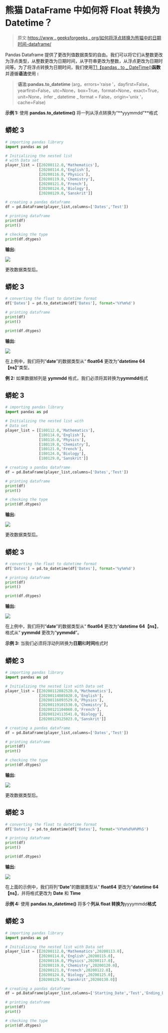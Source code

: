 # 熊猫 DataFrame 中如何将 Float 转换为 Datetime？

> 原文:[https://www . geeksforgeeks . org/如何将浮点转换为熊猫中的日期时间-dataframe/](https://www.geeksforgeeks.org/how-to-convert-float-to-datetime-in-pandas-dataframe/)

Pandas Dataframe 提供了更改列值数据类型的自由。我们可以将它们从整数更改为浮点类型，从整数更改为日期时间，从字符串更改为整数，从浮点更改为日期时间等。为了将浮点转换为日期时间，我们使用[T1【pandas . to _ DateTime()](https://www.geeksforgeeks.org/python-pandas-to_datetime/)**函数**并遵循**语法**使用 **:**

> **语法:pandas.to_datetime** (arg，errors='raise '，dayfirst=False，yearfirst=False，utc=None，box=True，format=None，exact=True，unit=None，infer _ datetime _ format = False，origin='unix '，cache=False)

**示例 1:** 使用 **pandas.to_datetime()** 将一列从浮点转换为“**yyymmdd”**格式

## 蟒蛇 3

```py
# importing pandas library
import pandas as pd

# Initializing the nested list 
# with Data set
player_list = [[20200112.0,'Mathematics'], 
               [20200114.0,'English'],
               [20200116.0,'Physics'], 
               [20200119.0,'Chemistry'],
               [20200121.0,'French'], 
               [20200124.0,'Biology'], 
               [20200129.0,'Sanskrit']]

# creating a pandas dataframe
df = pd.DataFrame(player_list,columns=['Dates','Test'])

# printing dataframe 
print(df)
print()

# checking the type 
print(df.dtypes)
```

**输出:**

![](img/887f4f71e58ddc3e9a553e0b7b0261c9.png)

更改数据类型后。

## 蟒蛇 3

```py
# converting the float to datetime format 
df['Dates'] = pd.to_datetime(df['Dates'], format='%Y%m%d') 

# printing dataframe 
print(df)
print()

print(df.dtypes)
```

**输出:**

![](img/d94bbd46759b3f2e49e87e44bd66c26c.png)

在上例中，我们将列“**date**”的数据类型从“ **float64** 更改为“**datetime 64【ns】**”类型。

**例 2:** 如果数据帧列是 **yymmdd** 格式，我们必须将其转换为**yymmdd**格式

## 蟒蛇 3

```py
# importing pandas library
import pandas as pd

# Initializing the nested list with 
# Data set
player_list = [[180112.0,'Mathematics'],
               [180114.0,'English'],
               [180116.0,'Physics'],
               [180119.0,'Chemistry'],
               [180121.0,'French'],
               [180124.0,'Biology'],
               [180129.0,'Sanskrit']]

# creating a pandas dataframe
df = pd.DataFrame(player_list,columns=['Dates','Test'])

# printing dataframe 
print(df)
print()

# checking the type 
print(df.dtypes)
```

**输出:**

![](img/0b5e0395f9eb1dca8b54d077c90e92e2.png)

更改数据类型后。

## 蟒蛇 3

```py
# converting the float to datetime format 
df['Dates'] = pd.to_datetime(df['Dates'], format='%y%m%d') 

# printing dataframe 
print(df)
print()

print(df.dtypes)
```

**输出:**

![](img/1c570f29e34741025ceadd93e9df9172.png)

在上例中，我们将列“**date**”的数据类型从“ **float64** 更改为“**datetime 64【ns】**，格式从“ **yymmdd** 更改为“**yymmdd**”。

**示例 3:** 当我们必须将浮动列转换为**日期**和**时间**格式时

## 蟒蛇 3

```py
# importing pandas library
import pandas as pd

# Initializing the nested list with Data set
player_list = [[20200112082520.0,'Mathematics'],
               [20200114085020.0,'English'],
               [20200116093529.0,'Physics'],
               [20200119101530.0,'Chemistry'],
               [20200121104060.0,'French'],
               [20200124113541.0,'Biology'],
               [20200129125023.0,'Sanskrit']]

# creating a pandas dataframe
df = pd.DataFrame(player_list,columns=['Dates','Test'])

# printing dataframe 
print(df)
print()

# checking the type 
print(df.dtypes)
```

**输出:**

![](img/d9effec1156e0d72c9b2a2c56eec4de2.png)

更改数据类型后。

## 蟒蛇 3

```py
# converting the float to datetime format 
df['Dates'] = pd.to_datetime(df['Dates'], format='%Y%m%d%H%M%S') 

# printing dataframe 
print(df)
print()

print(df.dtypes)
```

**输出:**

![](img/427a1a61a8b8e16c392fed4ee6c353fb.png)

在上面的示例中，我们将列“**Date**”的数据类型从“ **float64** 更改为“**datetime 64【ns】**，并将格式更改为 **Date** 和 **Time**

**示例 4:** 使用 **pandas.to_datetime()** 将多个**列从 float 转换为**yyyymmdd**格式**

## 蟒蛇 3

```py
# importing pandas library
import pandas as pd

# Initializing the nested list with Data set
player_list = [[20200112.0,'Mathematics',20200113.0],
               [20200114.0,'English',20200115.0],
               [20200116.0,'Physics',20200117.0],
               [20200119.0,'Chemistry',20200120.0],
               [20200121.0,'French',20200122.0],
               [20200124.0,'Biology',20200125.0],
               [20200129.0,'Sanskrit',20200130.0]]

# creating a pandas dataframe
df = pd.DataFrame(player_list,columns=['Starting_Date','Test','Ending_Date'])

# printing dataframe 
print(df)
print()

# checking the type 
print(df.dtypes)
```